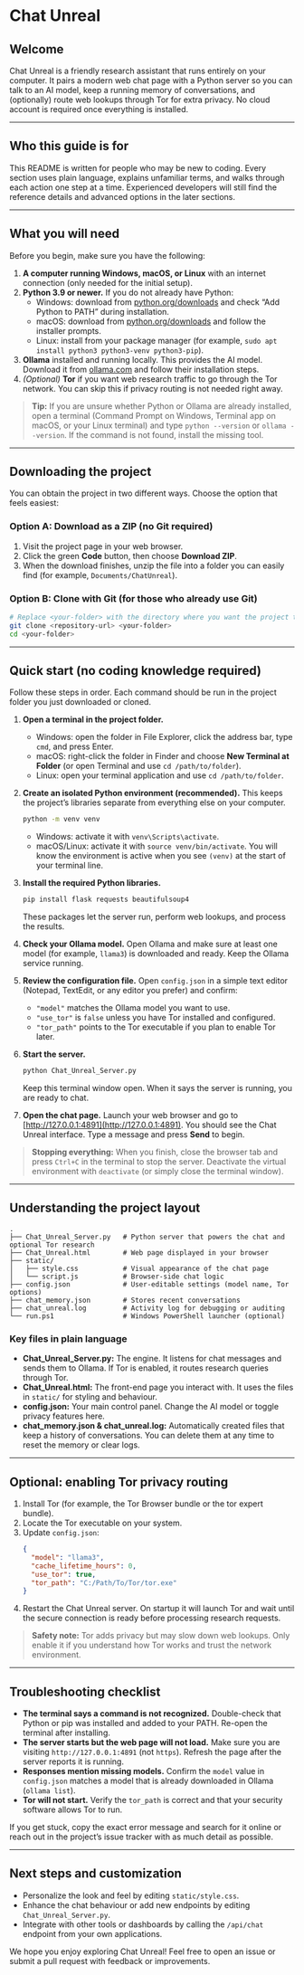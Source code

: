 # Chat Unreal

## Welcome
Chat Unreal is a friendly research assistant that runs entirely on your computer. It pairs a modern web chat page with a Python server so you can talk to an AI model, keep a running memory of conversations, and (optionally) route web lookups through Tor for extra privacy. No cloud account is required once everything is installed.

---

## Who this guide is for
This README is written for people who may be new to coding. Every section uses plain language, explains unfamiliar terms, and walks through each action one step at a time. Experienced developers will still find the reference details and advanced options in the later sections.

---

## What you will need
Before you begin, make sure you have the following:

1. **A computer running Windows, macOS, or Linux** with an internet connection (only needed for the initial setup).
2. **Python 3.9 or newer.** If you do not already have Python:
   - Windows: download from [python.org/downloads](https://www.python.org/downloads/windows/) and check “Add Python to PATH” during installation.
   - macOS: download from [python.org/downloads](https://www.python.org/downloads/macos/) and follow the installer prompts.
   - Linux: install from your package manager (for example, `sudo apt install python3 python3-venv python3-pip`).
3. **Ollama** installed and running locally. This provides the AI model. Download it from [ollama.com](https://ollama.com/) and follow their installation steps.
4. *(Optional)* **Tor** if you want web research traffic to go through the Tor network. You can skip this if privacy routing is not needed right away.

> **Tip:** If you are unsure whether Python or Ollama are already installed, open a terminal (Command Prompt on Windows, Terminal app on macOS, or your Linux terminal) and type `python --version` or `ollama --version`. If the command is not found, install the missing tool.

---

## Downloading the project
You can obtain the project in two different ways. Choose the option that feels easiest:

### Option A: Download as a ZIP (no Git required)
1. Visit the project page in your web browser.
2. Click the green **Code** button, then choose **Download ZIP**.
3. When the download finishes, unzip the file into a folder you can easily find (for example, `Documents/ChatUnreal`).

### Option B: Clone with Git (for those who already use Git)
```bash
# Replace <your-folder> with the directory where you want the project to live
git clone <repository-url> <your-folder>
cd <your-folder>
```

---

## Quick start (no coding knowledge required)
Follow these steps in order. Each command should be run in the project folder you just downloaded or cloned.

1. **Open a terminal in the project folder.**
   - Windows: open the folder in File Explorer, click the address bar, type `cmd`, and press Enter.
   - macOS: right-click the folder in Finder and choose **New Terminal at Folder** (or open Terminal and use `cd /path/to/folder`).
   - Linux: open your terminal application and use `cd /path/to/folder`.

2. **Create an isolated Python environment (recommended).** This keeps the project’s libraries separate from everything else on your computer.
   ```bash
   python -m venv venv
   ```
   - Windows: activate it with `venv\Scripts\activate`.
   - macOS/Linux: activate it with `source venv/bin/activate`.
   You will know the environment is active when you see `(venv)` at the start of your terminal line.

3. **Install the required Python libraries.**
   ```bash
   pip install flask requests beautifulsoup4
   ```
   These packages let the server run, perform web lookups, and process the results.

4. **Check your Ollama model.** Open Ollama and make sure at least one model (for example, `llama3`) is downloaded and ready. Keep the Ollama service running.

5. **Review the configuration file.** Open `config.json` in a simple text editor (Notepad, TextEdit, or any editor you prefer) and confirm:
   - `"model"` matches the Ollama model you want to use.
   - `"use_tor"` is `false` unless you have Tor installed and configured.
   - `"tor_path"` points to the Tor executable if you plan to enable Tor later.

6. **Start the server.**
   ```bash
   python Chat_Unreal_Server.py
   ```
   Keep this terminal window open. When it says the server is running, you are ready to chat.

7. **Open the chat page.** Launch your web browser and go to [http://127.0.0.1:4891](http://127.0.0.1:4891). You should see the Chat Unreal interface. Type a message and press **Send** to begin.

> **Stopping everything:** When you finish, close the browser tab and press `Ctrl+C` in the terminal to stop the server. Deactivate the virtual environment with `deactivate` (or simply close the terminal window).

---

## Understanding the project layout
```
.
├── Chat_Unreal_Server.py   # Python server that powers the chat and optional Tor research
├── Chat_Unreal.html        # Web page displayed in your browser
├── static/
│   ├── style.css           # Visual appearance of the chat page
│   └── script.js           # Browser-side chat logic
├── config.json             # User-editable settings (model name, Tor options)
├── chat_memory.json        # Stores recent conversations
├── chat_unreal.log         # Activity log for debugging or auditing
└── run.ps1                 # Windows PowerShell launcher (optional)
```

### Key files in plain language
- **Chat_Unreal_Server.py:** The engine. It listens for chat messages and sends them to Ollama. If Tor is enabled, it routes research queries through Tor.
- **Chat_Unreal.html:** The front-end page you interact with. It uses the files in `static/` for styling and behaviour.
- **config.json:** Your main control panel. Change the AI model or toggle privacy features here.
- **chat_memory.json & chat_unreal.log:** Automatically created files that keep a history of conversations. You can delete them at any time to reset the memory or clear logs.

---

## Optional: enabling Tor privacy routing
1. Install Tor (for example, the Tor Browser bundle or the tor expert bundle).
2. Locate the Tor executable on your system.
3. Update `config.json`:
   ```json
   {
     "model": "llama3",
     "cache_lifetime_hours": 0,
     "use_tor": true,
     "tor_path": "C:/Path/To/Tor/tor.exe"
   }
   ```
4. Restart the Chat Unreal server. On startup it will launch Tor and wait until the secure connection is ready before processing research requests.

> **Safety note:** Tor adds privacy but may slow down web lookups. Only enable it if you understand how Tor works and trust the network environment.

---

## Troubleshooting checklist
- **The terminal says a command is not recognized.** Double-check that Python or pip was installed and added to your PATH. Re-open the terminal after installing.
- **The server starts but the web page will not load.** Make sure you are visiting `http://127.0.0.1:4891` (not `https`). Refresh the page after the server reports it is running.
- **Responses mention missing models.** Confirm the `model` value in `config.json` matches a model that is already downloaded in Ollama (`ollama list`).
- **Tor will not start.** Verify the `tor_path` is correct and that your security software allows Tor to run.

If you get stuck, copy the exact error message and search for it online or reach out in the project’s issue tracker with as much detail as possible.

---

## Next steps and customization
- Personalize the look and feel by editing `static/style.css`.
- Enhance the chat behaviour or add new endpoints by editing `Chat_Unreal_Server.py`.
- Integrate with other tools or dashboards by calling the `/api/chat` endpoint from your own applications.

We hope you enjoy exploring Chat Unreal! Feel free to open an issue or submit a pull request with feedback or improvements.
